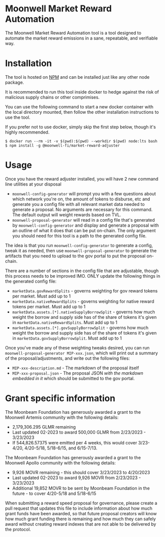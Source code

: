 # Moonwell Market Reward Automation 

The Moonwell Market Reward Automation tool is a tool designed to automate the market reward emissions in a sane, repeatable,
and verifiable way.

# Installation

The tool is hosted on [NPM](https://www.npmjs.com/package/@moonwell-fi/market-reward-adjuster) and can be installed just
like any other node package.

It is recommended to run this tool inside docker to hedge against the risk of malicious supply chains or other comprimises.

You can use the following command to start a new docker container with the local directory mounted, then follow the other
installation instructions to use the tool.

If you prefer not to use docker, simply skip the first step below, though it's highly recommended.

```shell
$ docker run --rm -it -v $(pwd):$(pwd) --workdir $(pwd) node:lts bash
$ npm install -g @moonwell-fi/market-reward-adjuster
```

# Usage

Once you have the reward adjuster installed, you will have 2 new command line utilities at your disposal
  - `moonwell-config-generator` will prompt you with a few questions about which network you're on, the amount of 
    tokens to disburse, etc and generate you a config file with all relevant market data needed to generate a proposal.
    No arguments are necessary for this command. The default output will weight rewards based on TVL.
  - `moonwell-proposal-generator` will read in a config file that's generated by `moonwell-config-generator` and display
    and generate a proposal with an outline of what it does that can be put on-chain. The only argument you should need
    for this tool is a path to the generated config file.

The idea is that you run `moonwell-config-generator` to generate a config, tweak it as needed, then use `moonwell-proposal-generator`
to generate the artifacts that you need to upload to the gov portal to put the proposal on-chain. 

There are a number of sections in the config file that are adjustable, though this process needs to be improved IMO. ONLY
update the following things in the generated config file:

- `marketData.govRewardSplits` - governs weighting for gov reward tokens per market. Must add up to 1
- `marketData.nativeRewardSplits` - governs weighting for native reward tokens per market. Must add up to 1
- `marketData.assets.[*].nativeSupplyBorrowSplit` - governs how much weight the borrow and supply side has of the share
  of tokens it's given in `marketData.nativeRewardSplits`. Must add up to 1
- `marketData.assets.[*].govSupplyBorrowSplit` - governs how much weight the borrow and supply side has of the share
  of tokens it's given in `marketData.govSupplyBorrowSplit`. Must add up to 1

Once you've made any of these weighting tweaks desired, you can run `moonwell-proposal-generator MIP-xxx.json`, which will
print out a summary of the proposal/adjustments, and write out the following files:
- `MIP-xxx-description.md` - The markdown of the proposal itself
- `MIP-xxx-proposal.json` - The proposal JSON *with the markdown embedded in it* which should be submitted to the gov portal.

# Grant specific information

The Moonbeam Foundation has generously awarded a grant to the Moonwell Artemis community with the following details:
- 2,179,306.295 GLMR remaining
- Last updated 02-2023 to award 500,000 GLMR from 2/23/2023 - 3/23/2023
- If 544,826.57375 were emitted per 4 weeks, this would cover 3/23-4/20, 4/20-5/18, 5/18-6/15, and 6/15-7/13.

The Moonbeam Foundation has generously awarded a grant to the Moonwell Apollo community with the following details:
- 9,926 MOVR remaining - this should cover 3/23/2023 to 4/20/2023
- Last updated 02-2023 to award 9,926 MOVR from 2/23/2023 - 3/23/2023
- Additional 19,852 MOVR to be sent by Moonbeam Foundation in the future - to cover 4/20-5/18 and 5/18-6/15 

When submitting a reward speed proposal for governance, please create a pull request that updates this file to include information about how much grant funds have been awarded, so that future proposal creators will know how much grant funding there is remaining and how much they can safely award without creating reward indexes that are not able to be delivered by the protocol.

